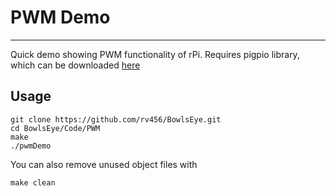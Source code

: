 # PWM Demo
-------

Quick demo showing PWM functionality of rPi.  Requires pigpio library, which can be downloaded [here](http://abyz.me.uk/rpi/pigpio/download.html)

## Usage

	git clone https://github.com/rv456/BowlsEye.git
	cd BowlsEye/Code/PWM
	make
	./pwmDemo

You can also remove unused object files with

	make clean

